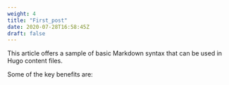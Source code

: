 ```yaml
---
weight: 4
title: "First_post"
date: 2020-07-28T16:58:45Z
draft: false
---
```


This article offers a sample of basic Markdown syntax that can be used in Hugo content files.

<!--more-->

Some of the key benefits are:
